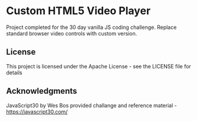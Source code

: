 # Custom HTML5 Video Player
Project completed for the 30 day vanilla JS coding challenge. Replace standard browser video controls with custom version.

## License
This project is licensed under the Apache License - see the LICENSE file for details

## Acknowledgments
JavaScript30 by Wes Bos provided challange and reference material - https://javascript30.com/
